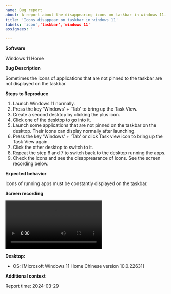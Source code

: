 ```yaml
---
name: Bug report
about: A report about the disappearing icons on taskbar in windows 11. 
title: 'Icons disappear on taskbar in windows 11'
labels: 'icon','taskbar','windows 11'
assignees: ''

---
```

**Software**

Windows 11 Home

**Bug Description**

Sometimes the icons of applications that are not pinned to the taskbar are not displayed on the taskbar.

**Steps to Reproduce**
1. Launch Windows 11 normally.
2. Press the key 'Windows' + 'Tab' to bring up the Task View.
3. Create a second desktop by clicking the plus icon.
4. Click one of the desktop to go into it.
5. Launch some applications that are not pinned on the taskbar on the desktop.
 Their icons can display normally after launching.
6. Press the key 'Windows' + 'Tab' or click Task view icon to bring up the Task View again.
7. Click the other desktop to switch to it.
8. Repeat the step 6 and 7 to switch back to the desktop running the apps.
9. Check the icons and see the disapprearance of icons. See the screen recording below. 


**Expected behavior**

Icons of running apps must be constantly displayed on the taskbar.

**Screen recording**

![IconsDisappear](https://github.com/chihchengT/ZhizhengDong-BugReports/blob/6cc21453347e0faebacba3778ed65f14f2fc5ce3/Image/IconBugWin11.mp4)

**Desktop:**
 - OS: [Microsoft Windows 11 Home Chinese version 10.0.22631]

**Additional context**

Report time: 2024-03-29
